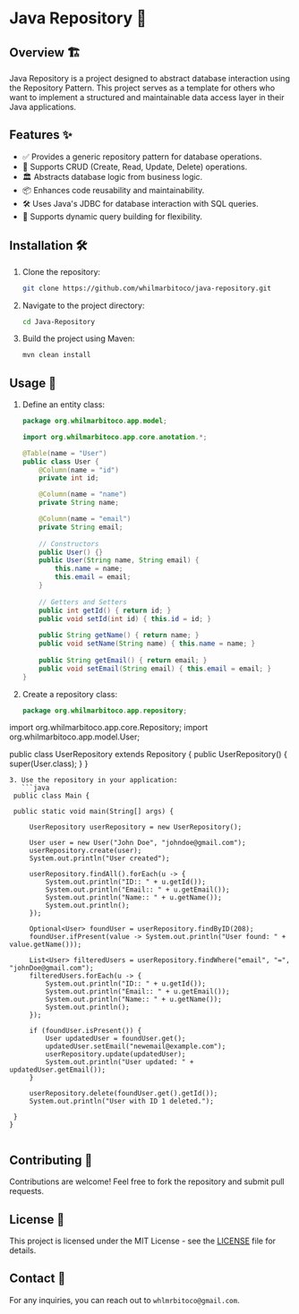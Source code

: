 # Java Repository 🚀

## Overview 🏗️
Java Repository is a project designed to abstract database interaction using the Repository Pattern. This project serves as a template for others who want to implement a structured and maintainable data access layer in their Java applications.

## Features ✨
- ✅ Provides a generic repository pattern for database operations.
- 🔄 Supports CRUD (Create, Read, Update, Delete) operations.
- 🏛️ Abstracts database logic from business logic.
- 📦 Enhances code reusability and maintainability.
- 🛠️ Uses Java's JDBC for database interaction with SQL queries.
- 🎯 Supports dynamic query building for flexibility.

## Installation 🛠️
1. Clone the repository:
   ```sh
   git clone https://github.com/whilmarbitoco/java-repository.git
   ```
2. Navigate to the project directory:
   ```sh
   cd Java-Repository
   ```
3. Build the project using Maven:
   ```sh
   mvn clean install
   ```

## Usage 📖
1. Define an entity class:
   ```java
   package org.whilmarbitoco.app.model;

   import org.whilmarbitoco.app.core.anotation.*;

   @Table(name = "User")
   public class User {
       @Column(name = "id")
       private int id;

       @Column(name = "name")
       private String name;

       @Column(name = "email")
       private String email;
       
       // Constructors
       public User() {}
       public User(String name, String email) {
           this.name = name;
           this.email = email;
       }
       
       // Getters and Setters
       public int getId() { return id; }
       public void setId(int id) { this.id = id; }
       
       public String getName() { return name; }
       public void setName(String name) { this.name = name; }
       
       public String getEmail() { return email; }
       public void setEmail(String email) { this.email = email; }
   }
   ```
2. Create a repository class:
   ```java
   package org.whilmarbitoco.app.repository;

import org.whilmarbitoco.app.core.Repository;    import org.whilmarbitoco.app.model.User;

   public class UserRepository extends Repository<User> {
       public UserRepository() {
           super(User.class);
       }
   }
   ```
3. Use the repository in your application:
      ```java
    public class Main {
   
    public static void main(String[] args) {
   
        UserRepository userRepository = new UserRepository();
   
        User user = new User("John Doe", "johndoe@gmail.com");
        userRepository.create(user);
        System.out.println("User created");
   
        userRepository.findAll().forEach(u -> {
            System.out.println("ID:: " + u.getId());
            System.out.println("Email:: " + u.getEmail());
            System.out.println("Name:: " + u.getName());
            System.out.println();
        });
   
        Optional<User> foundUser = userRepository.findByID(208);
        foundUser.ifPresent(value -> System.out.println("User found: " + value.getName()));
   
        List<User> filteredUsers = userRepository.findWhere("email", "=", "johnDoe@gmail.com");
        filteredUsers.forEach(u -> {
            System.out.println("ID:: " + u.getId());
            System.out.println("Email:: " + u.getEmail());
            System.out.println("Name:: " + u.getName());
            System.out.println();
        });
   
        if (foundUser.isPresent()) {
            User updatedUser = foundUser.get();
            updatedUser.setEmail("newemail@example.com");
            userRepository.update(updatedUser);
            System.out.println("User updated: " + updatedUser.getEmail());
        }
   
        userRepository.delete(foundUser.get().getId());
        System.out.println("User with ID 1 deleted.");
   
    }
   }
      
```

## Contributing 🤝
Contributions are welcome! Feel free to fork the repository and submit pull requests.

## License 📜
This project is licensed under the MIT License - see the [LICENSE](LICENSE) file for details.

## Contact 📧
For any inquiries, you can reach out to `whlmrbitoco@gmail.com`.

